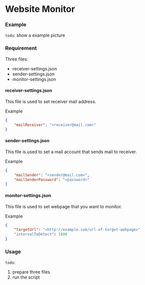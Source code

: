 
# Website Monitor

### Example

`todo`: show a example picture

### Requirement

Three files:

- receiver-settings.json
- sender-settings.json
- monitor-settings.json

#### receiver-settings.json

This file is used to set receiver mail address.

Example

```json
{
    "mailReceiver": "<receiver@mail.com>"
}
```

#### sender-settings.json

This file is used to set a mail account that sends mail to receiver.

Example

```json
{
    "mailSender": "<sender@mail.com>",
    "mailSenderPassword": "<password>"
}
```

#### monitor-settings.json

This file is used to set webpage that you want to monitor.

Example

```json
{
    "targetUrl": "<http://example.com/url-of-target-webpage>"
    "intervalToDetect": 1800
}
```

### Usage

`todo`:
1. prepare three files
2. run the script

